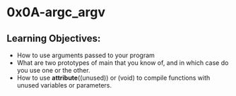 # 0x0A-argc_argv

## Learning Objectives:
- How to use arguments passed to your program
- What are two prototypes of main that you know of, and in which case do you use one or the other.
- How to use __attribute__((unused)) or (void) to compile functions with unused variables or parameters.


